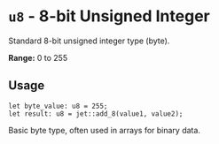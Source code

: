 # `u8` - 8-bit Unsigned Integer

Standard 8-bit unsigned integer type (byte).

**Range:** 0 to 255

## Usage
```simplicity  
let byte_value: u8 = 255;
let result: u8 = jet::add_8(value1, value2);
```

Basic byte type, often used in arrays for binary data.
